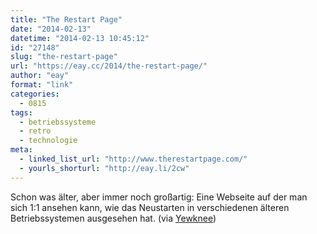 ```yaml
---
title: "The Restart Page"
date: "2014-02-13"
datetime: "2014-02-13 10:45:12"
id: "27148"
slug: "the-restart-page"
url: "https://eay.cc/2014/the-restart-page/"
author: "eay"
format: "link"
categories:
  - 0815
tags:
  - betriebssysteme
  - retro
  - technologie
meta:
  - linked_list_url: "http://www.therestartpage.com/"
  - yourls_shorturl: "http://eay.li/2cw"
---
```


Schon was älter, aber immer noch großartig: Eine Webseite auf der man sich 1:1 ansehen kann, wie das Neustarten in verschiedenen älteren Betriebssystemen ausgesehen hat. (via [Yewknee](http://yewknee.com/blog/the-restart-page/))
